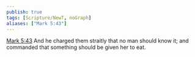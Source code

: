 ```yaml
---
publish: true
tags: [Scripture/NewT, noGraph]
aliases: ["Mark 5:43"]
---
```

[Mark 5:43](https://churchofjesuschrist.org/study/scriptures/nt/mark/5?lang=eng&id=p43#p43) And he charged them straitly that no man should know it; and commanded that something should be given her to eat.




